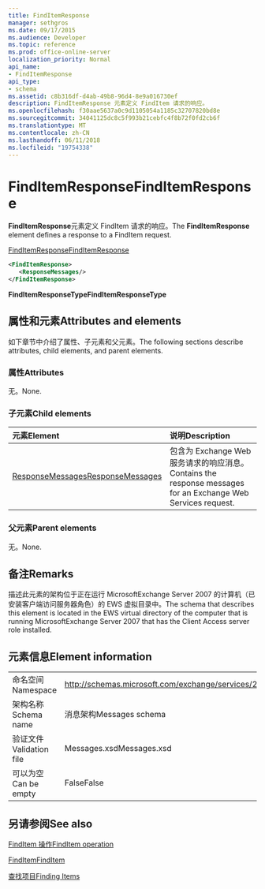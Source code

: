 ```yaml
---
title: FindItemResponse
manager: sethgros
ms.date: 09/17/2015
ms.audience: Developer
ms.topic: reference
ms.prod: office-online-server
localization_priority: Normal
api_name:
- FindItemResponse
api_type:
- schema
ms.assetid: c8b316df-d4ab-49b8-96d4-8e9a016730ef
description: FindItemResponse 元素定义 FindItem 请求的响应。
ms.openlocfilehash: f30aae5637a0c9d1105054a1185c32707820bd8e
ms.sourcegitcommit: 34041125dc8c5f993b21cebfc4f8b72f0fd2cb6f
ms.translationtype: MT
ms.contentlocale: zh-CN
ms.lasthandoff: 06/11/2018
ms.locfileid: "19754338"
---
```

# <a name="finditemresponse"></a><span data-ttu-id="2af37-103">FindItemResponse</span><span class="sxs-lookup"><span data-stu-id="2af37-103">FindItemResponse</span></span>

<span data-ttu-id="2af37-104">**FindItemResponse**元素定义 FindItem 请求的响应。</span><span class="sxs-lookup"><span data-stu-id="2af37-104">The **FindItemResponse** element defines a response to a FindItem request.</span></span> 
  
[<span data-ttu-id="2af37-105">FindItemResponse</span><span class="sxs-lookup"><span data-stu-id="2af37-105">FindItemResponse</span></span>](finditemresponse.md)
  
```xml
<FindItemResponse>
   <ResponseMessages/>
</FindItemResponse>
```

 <span data-ttu-id="2af37-106">**FindItemResponseType**</span><span class="sxs-lookup"><span data-stu-id="2af37-106">**FindItemResponseType**</span></span>
## <a name="attributes-and-elements"></a><span data-ttu-id="2af37-107">属性和元素</span><span class="sxs-lookup"><span data-stu-id="2af37-107">Attributes and elements</span></span>

<span data-ttu-id="2af37-108">如下章节中介绍了属性、子元素和父元素。</span><span class="sxs-lookup"><span data-stu-id="2af37-108">The following sections describe attributes, child elements, and parent elements.</span></span>
  
### <a name="attributes"></a><span data-ttu-id="2af37-109">属性</span><span class="sxs-lookup"><span data-stu-id="2af37-109">Attributes</span></span>

<span data-ttu-id="2af37-110">无。</span><span class="sxs-lookup"><span data-stu-id="2af37-110">None.</span></span>
  
### <a name="child-elements"></a><span data-ttu-id="2af37-111">子元素</span><span class="sxs-lookup"><span data-stu-id="2af37-111">Child elements</span></span>

|<span data-ttu-id="2af37-112">**元素**</span><span class="sxs-lookup"><span data-stu-id="2af37-112">**Element**</span></span>|<span data-ttu-id="2af37-113">**说明**</span><span class="sxs-lookup"><span data-stu-id="2af37-113">**Description**</span></span>|
|:-----|:-----|
|[<span data-ttu-id="2af37-114">ResponseMessages</span><span class="sxs-lookup"><span data-stu-id="2af37-114">ResponseMessages</span></span>](responsemessages.md) <br/> |<span data-ttu-id="2af37-115">包含为 Exchange Web 服务请求的响应消息。</span><span class="sxs-lookup"><span data-stu-id="2af37-115">Contains the response messages for an Exchange Web Services request.</span></span>  <br/> |
   
### <a name="parent-elements"></a><span data-ttu-id="2af37-116">父元素</span><span class="sxs-lookup"><span data-stu-id="2af37-116">Parent elements</span></span>

<span data-ttu-id="2af37-117">无。</span><span class="sxs-lookup"><span data-stu-id="2af37-117">None.</span></span>
  
## <a name="remarks"></a><span data-ttu-id="2af37-118">备注</span><span class="sxs-lookup"><span data-stu-id="2af37-118">Remarks</span></span>

<span data-ttu-id="2af37-119">描述此元素的架构位于正在运行 MicrosoftExchange Server 2007 的计算机（已安装客户端访问服务器角色）的 EWS 虚拟目录中。</span><span class="sxs-lookup"><span data-stu-id="2af37-119">The schema that describes this element is located in the EWS virtual directory of the computer that is running MicrosoftExchange Server 2007 that has the Client Access server role installed.</span></span>
  
## <a name="element-information"></a><span data-ttu-id="2af37-120">元素信息</span><span class="sxs-lookup"><span data-stu-id="2af37-120">Element information</span></span>

|||
|:-----|:-----|
|<span data-ttu-id="2af37-121">命名空间</span><span class="sxs-lookup"><span data-stu-id="2af37-121">Namespace</span></span>  <br/> |http://schemas.microsoft.com/exchange/services/2006/messages  <br/> |
|<span data-ttu-id="2af37-122">架构名称</span><span class="sxs-lookup"><span data-stu-id="2af37-122">Schema name</span></span>  <br/> |<span data-ttu-id="2af37-123">消息架构</span><span class="sxs-lookup"><span data-stu-id="2af37-123">Messages schema</span></span>  <br/> |
|<span data-ttu-id="2af37-124">验证文件</span><span class="sxs-lookup"><span data-stu-id="2af37-124">Validation file</span></span>  <br/> |<span data-ttu-id="2af37-125">Messages.xsd</span><span class="sxs-lookup"><span data-stu-id="2af37-125">Messages.xsd</span></span>  <br/> |
|<span data-ttu-id="2af37-126">可以为空</span><span class="sxs-lookup"><span data-stu-id="2af37-126">Can be empty</span></span>  <br/> |<span data-ttu-id="2af37-127">False</span><span class="sxs-lookup"><span data-stu-id="2af37-127">False</span></span>  <br/> |
   
## <a name="see-also"></a><span data-ttu-id="2af37-128">另请参阅</span><span class="sxs-lookup"><span data-stu-id="2af37-128">See also</span></span>



[<span data-ttu-id="2af37-129">FindItem 操作</span><span class="sxs-lookup"><span data-stu-id="2af37-129">FindItem operation</span></span>](finditem-operation.md)
  
[<span data-ttu-id="2af37-130">FindItem</span><span class="sxs-lookup"><span data-stu-id="2af37-130">FindItem</span></span>](finditem.md)


[<span data-ttu-id="2af37-131">查找项目</span><span class="sxs-lookup"><span data-stu-id="2af37-131">Finding Items</span></span>](http://msdn.microsoft.com/library/63af1f9c-464b-4fca-9ae3-3d60f24ca93c%28Office.15%29.aspx)


